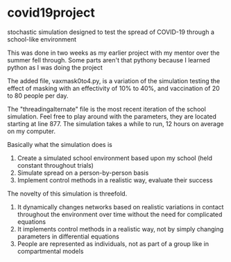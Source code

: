# covid19project
stochastic simulation designed to test the spread of COVID-19 through a school-like environment

This was done in two weeks as my earlier project with my mentor over the summer fell through. Some parts aren't that pythony because I learned python as I was doing the project

The added file, vaxmask0to4.py, is a variation of the simulation testing the effect of masking with an effectivity of 10% to 40%, and vaccination of 20 to 80 people per day. 

The "threadingalternate" file is the most recent iteration of the school simulation. Feel free to play around with the parameters, they are located starting at line 877. The simulation takes a while to run, 12 hours on average on my computer. 

Basically what the simulation does is 
1. Create a simulated school environment based upon my school (held constant throughout trials)
2. Simulate spread on a person-by-person basis
3. Implement control methods in a realistic way, evaluate their success


The novelty of this simulation is threefold. 
1. It dynamically changes networks based on realistic variations in contact throughout the environment over time without the need for complicated equations
2. It implements control methods in a realistic way, not by simply changing parameters in differential equations
3. People are represented as individuals, not as part of a group like in compartmental models
